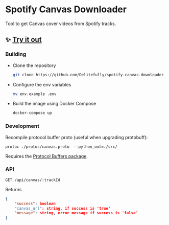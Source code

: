 # Spotify Canvas Downloader
Tool to get Canvas cover videos from Spotify tracks.


## ✨ [Try it out](https://canvastify.delitefully.com)


### Building

- Clone the repository
  ```sh
  git clone https://github.com/Delitefully/spotify-canvas-downloader
  ```
- Configure the env variables
  ```sh
  mv env.example .env
  ```
- Build the image using Docker Compose
  ```sh
  docker-compose up
  ```

### Development 
Recompile protocol buffer proto (useful when upgrading protobuff): 
```
protoc ./protos/canvas.proto  --python_out=./src/
```
Requires the [Protocol Buffers package](https://developers.google.com/protocol-buffers/docs/downloads).
### API

```http
GET /api/canvas/:trackId
```
Returns 
```json
{
    "success": boolean
    "canvas_url": string, if success is 'true'
    "message": string, error message if success is 'false'
}
```
